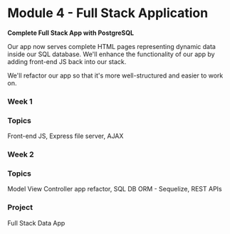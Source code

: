 # Module 4 - Full Stack Application

**Complete Full Stack App with PostgreSQL**

Our app now serves complete HTML pages representing dynamic data inside our SQL database. We'll enhance the functionality of our app by adding front-end JS back into our stack.

We'll refactor our app so that it's more well-structured and easier to work on.

### **Week 1**

### Topics

Front-end JS, Express file server, AJAX

### **Week 2**

### Topics

Model View Controller app refactor, SQL DB ORM - Sequelize, REST APIs

### Project

Full Stack Data App


